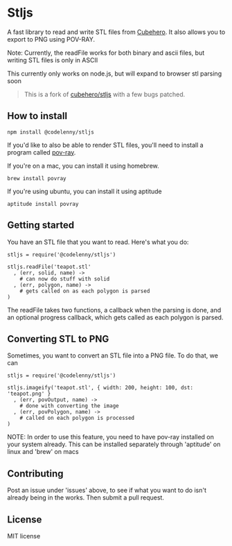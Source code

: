 # Stljs

A fast library to read and write STL files from [Cubehero](https://cubehero.com).
It also allows you to export to PNG using POV-RAY.

Note: Currently, the readFile works for both binary and ascii files, but writing
STL files is only in ASCII

This currently only works on node.js, but will expand to browser stl parsing soon

> This is a fork of [cubehero/stljs](https://github.com/cubehero/stljs) with a few bugs patched.

## How to install

````
npm install @codelenny/stljs
````

If you'd like to also be able to render STL files, you'll need to install a program
called [pov-ray](http://povray.org). 

If you're on a mac, you can install it using homebrew.

````
brew install povray
````

If you're using ubuntu, you can install it using aptitude

````
aptitude install povray
````

## Getting started

You have an STL file that you want to read. Here's what you do:

````
stljs = require('@codelenny/stljs')

stljs.readFile('teapot.stl'
  , (err, solid, name) ->
    # can now do stuff with solid
  , (err, polygon, name) ->
    # gets called on as each polygon is parsed
)
````

The readFile takes two functions, a callback when the parsing is done, and an 
optional progress callback, which gets called as each polygon is parsed.

## Converting STL to PNG

Sometimes, you want to convert an STL file into a PNG file. To do that, we can 

````
stljs = require('@codelenny/stljs')

stljs.imageify('teapot.stl', { width: 200, height: 100, dst: 'teapot.png' }
  , (err, povOutput, name) ->
    # done with converting the image
  , (err, povPolygon, name) -> 
    # called on each polygon is processed
)
````

NOTE: In order to use this feature, you need to have pov-ray installed on your system
already. This can be installed separately through 'aptitude' on linux and 'brew'
on macs

## Contributing

Post an issue under 'issues' above, to see if what you want to do isn't already 
being in the works. Then submit a pull request.

## License

MIT license
